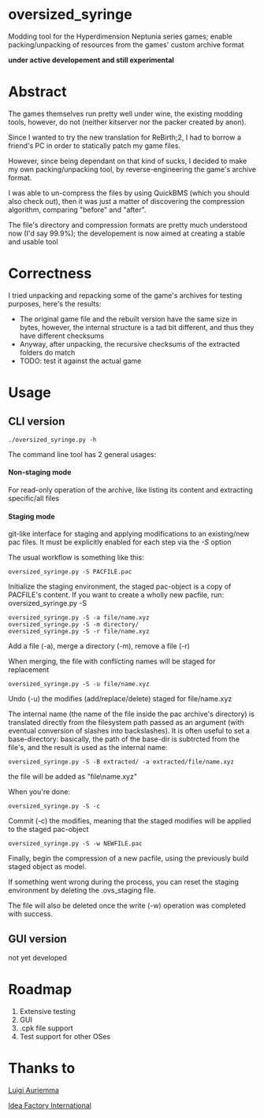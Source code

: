 # oversized_syringe
Modding tool for the Hyperdimension Neptunia series games; enable packing/unpacking of resources from the games' custom archive format

**under active developement and still experimental**

# Abstract

The games themselves run pretty well under wine, the existing modding tools, however, do not (neither kitserver nor the packer created by anon).

Since I wanted to try the new translation for ReBirth;2, I had to borrow a friend's PC in order to statically patch my game files.

However, since being dependant on that kind of sucks, I decided to make my own packing/unpacking tool, by reverse-engineering the game's archive format.

I was able to un-compress the files by using QuickBMS (which you should also check out), then it was just a matter of discovering the compression algorithm, comparing "before" and "after".

The file's directory and compression formats are pretty much understood now (I'd say 99.9%); the developement is now aimed at creating a stable and usable tool

# Correctness

I tried unpacking and repacking some of the game's archives for testing purposes, here's the results:
* The original game file and the rebuilt version have the same size in bytes, however, the internal
    structure is a tad bit different, and thus they have different checksums
* Anyway, after unpacking, the recursive checksums of the extracted folders do match
* TODO: test it against the actual game

# Usage

## CLI version

    ./oversized_syringe.py -h
    
The command line tool has 2 general usages:
#### Non-staging mode

For read-only operation of the archive, like listing its content and extracting specific/all files
    
#### Staging mode

git-like interface for staging and applying modifications to an existing/new pac files. It must be
explicitly enabled for each step via the *-S* option

The usual workflow is something like this:

    oversized_syringe.py -S PACFILE.pac
        
Initialize the staging environment, the staged pac-object is a copy of PACFILE's content.
If you want to create a wholly new pacfile, run:
    oversized_syringe.py -S
        
        
    oversized_syringe.py -S -a file/name.xyz
    oversized_syringe.py -S -m directory/
    oversized_syringe.py -S -r file/name.xyz
    
Add a file (-a), merge a directory (-m), remove a file (-r)
        
When merging, the file with conflicting names will be staged for replacement
        
    oversized_syringe.py -S -u file/name.xyz
    
Undo (-u) the modifies (add/replace/delete) staged for file/name.xyz
        
The internal name (the name of the file inside the pac archive's directory) is translated directly from the filesystem path passed as an argument (with eventual conversion of slashes into backslashes). It is often useful to set a base-directory: basically, the path of the base-dir is subtrcted from the file's, and the result is used as the internal name:

    oversized_syringe.py -S -B extracted/ -a extracted/file/name.xyz
        
the file will be added as "file\name.xyz"
    
When you're done:
    
    oversized_syringe.py -S -c
    
Commit (-c) the modifies, meaning that the staged modifies will be applied to the staged pac-object
    
    oversized_syringe.py -S -w NEWFILE.pac
    
Finally, begin the compression of a new pacfile, using the previously build staged object as model.

If something went wrong during the process, you can reset the staging environment by deleting the .ovs_staging file.

The file will also be deleted once the write (-w) operation was completed with success.
    
    
## GUI version

not yet developed

# Roadmap

1. Extensive testing
2. GUI
3. .cpk file support
4. Test support for other OSes

# Thanks to

[Luigi Auriemma](aluigi.altervista.org)

[Idea Factory International](http://www.ideafintl.com/)